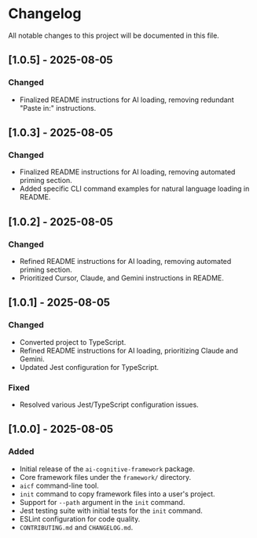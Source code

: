 # Changelog

All notable changes to this project will be documented in this file.

## [1.0.5] - 2025-08-05

### Changed
- Finalized README instructions for AI loading, removing redundant "Paste in:" instructions.

## [1.0.3] - 2025-08-05

### Changed
- Finalized README instructions for AI loading, removing automated priming section.
- Added specific CLI command examples for natural language loading in README.

## [1.0.2] - 2025-08-05

### Changed
- Refined README instructions for AI loading, removing automated priming section.
- Prioritized Cursor, Claude, and Gemini instructions in README.

## [1.0.1] - 2025-08-05

### Changed
- Converted project to TypeScript.
- Refined README instructions for AI loading, prioritizing Claude and Gemini.
- Updated Jest configuration for TypeScript.

### Fixed
- Resolved various Jest/TypeScript configuration issues.

## [1.0.0] - 2025-08-05

### Added

- Initial release of the `ai-cognitive-framework` package.
- Core framework files under the `framework/` directory.
- `aicf` command-line tool.
- `init` command to copy framework files into a user's project.
- Support for `--path` argument in the `init` command.
- Jest testing suite with initial tests for the `init` command.
- ESLint configuration for code quality.
- `CONTRIBUTING.md` and `CHANGELOG.md`.
